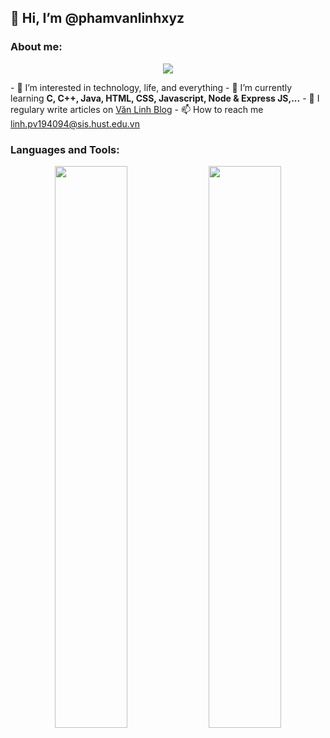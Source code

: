 <h2> 👋 Hi, I’m @phamvanlinhxyz </h2>
<h3>About me:</h3>
<p align="center">
  <img align="center" src="https://github-profile-trophy.vercel.app/?username=phamvanlinhxyz&theme=tokyonight&margin-w=15" />
</p>
- 👀 I’m interested in technology, life, and everything
- 🌱 I’m currently learning <b>C, C++, Java, HTML, CSS, Javascript, Node & Express JS,...</b>
- 📝 I regulary write articles on <a href="https://www.phamvanlinh.xyz" target="_blank">Văn Linh Blog</a>
- 📫 How to reach me <a href="mailto:https://linh.pv194094@sis.hust.edu.vn" target="_blank" title="Email">linh.pv194094@sis.hust.edu.vn</a>

<h3>Languages and Tools:</h3>
<p align="center">
  <img width="48%" src="https://github-readme-stats.vercel.app/api?username=phamvanlinhxyz&show_icons=true&theme=tokyonight" />
  <img width="48%" src="http://github-readme-streak-stats.herokuapp.com?user=phamvanlinhxyz&theme=tokyonight&date_format=M%20j%5B%2C%20Y%5D" />
</p>

<!---
phamvanlinhxyz/phamvanlinhxyz is a ✨ special ✨ repository because its `README.md` (this file) appears on your GitHub profile.
You can click the Preview link to take a look at your changes.
--->
